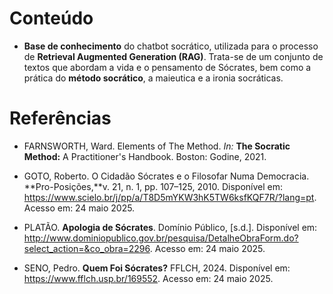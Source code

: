 # Conteúdo

- **Base de conhecimento** do chatbot socrático, utilizada para o processo de **Retrieval Augmented Generation (RAG)**. Trata-se de um conjunto de textos que abordam a vida e o pensamento de Sócrates, bem como a prática do **método socrático**, a maieutica e a ironia socráticas.

# Referências

- FARNSWORTH, Ward. Elements of The Method. _In:_ **The Socratic Method:** A Practitioner's Handbook. Boston: Godine, 2021.

- GOTO, Roberto. O Cidadão Sócrates e o Filosofar Numa Democracia. **Pro-Posições,**v. 21, n. 1, pp. 107–125, 2010. Disponível em: <https://www.scielo.br/j/pp/a/T8D5mYKW3hK5TW6ksfKQF7R/?lang=pt>. Acesso em: 24 maio 2025.

- PLATÃO. **Apologia de Sócrates**. Domínio Público, \[s.d.]. Disponível em: <http://www.dominiopublico.gov.br/pesquisa/DetalheObraForm.do?select_action=&co_obra=2296>. Acesso em: 24 maio 2025.

- SENO, Pedro. **Quem Foi Sócrates?** FFLCH, 2024. Disponível em: <https://www.fflch.usp.br/169552>. Acesso em: 24 maio 2025.
